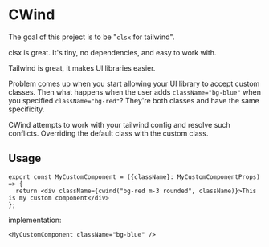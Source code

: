 # CWind

The goal of this project is to be "`clsx` for tailwind". 

clsx is great. It's tiny, no dependencies, and easy to work with. 

Tailwind is great, it makes UI libraries easier. 

Problem comes up when you start allowing your UI library to accept custom classes. Then what happens when the user adds `className="bg-blue"` when you specified `className="bg-red"`? They're both classes and have the same specificity. 

CWind attempts to work with your tailwind config and resolve such conflicts. Overriding the default class with the custom class. 


## Usage

```tsx
export const MyCustomComponent = ({className}: MyCustomComponentProps) => {
  return <div className={cwind("bg-red m-3 rounded", className)}>This is my custom component</div>
};
```

implementation:
```tsx
<MyCustomComponent className="bg-blue" />
```
